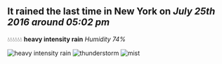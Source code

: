 ## It rained the last time in New York on *July 25th 2016 around 05:02 pm*
💧💧💧💧💧💧  **heavy intensity rain** *Humidity 74%*

![heavy intensity rain](http://openweathermap.org/img/w/10d.png) ![thunderstorm](http://openweathermap.org/img/w/11d.png) ![mist](http://openweathermap.org/img/w/50d.png)
